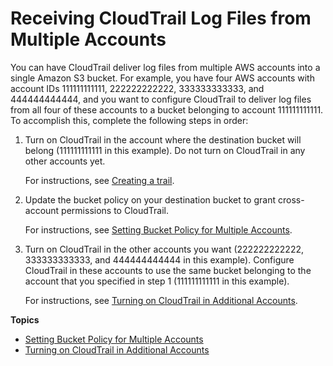 # Receiving CloudTrail Log Files from Multiple Accounts<a name="cloudtrail-receive-logs-from-multiple-accounts"></a>

You can have CloudTrail deliver log files from multiple AWS accounts into a single Amazon S3 bucket\. For example, you have four AWS accounts with account IDs 111111111111, 222222222222, 333333333333, and 444444444444, and you want to configure CloudTrail to deliver log files from all four of these accounts to a bucket belonging to account 111111111111\. To accomplish this, complete the following steps in order:

1. Turn on CloudTrail in the account where the destination bucket will belong \(111111111111 in this example\)\. Do not turn on CloudTrail in any other accounts yet\.

   For instructions, see [Creating a trail](cloudtrail-create-a-trail-using-the-console-first-time.md)\. 

1. Update the bucket policy on your destination bucket to grant cross\-account permissions to CloudTrail\. 

   For instructions, see [Setting Bucket Policy for Multiple Accounts](cloudtrail-set-bucket-policy-for-multiple-accounts.md)\. 

1. Turn on CloudTrail in the other accounts you want \(222222222222, 333333333333, and 444444444444 in this example\)\. Configure CloudTrail in these accounts to use the same bucket belonging to the account that you specified in step 1 \(111111111111 in this example\)\. 

   For instructions, see [Turning on CloudTrail in Additional Accounts](turn-on-cloudtrail-in-additional-accounts.md)\. 

**Topics**
+ [Setting Bucket Policy for Multiple Accounts](cloudtrail-set-bucket-policy-for-multiple-accounts.md)
+ [Turning on CloudTrail in Additional Accounts](turn-on-cloudtrail-in-additional-accounts.md)